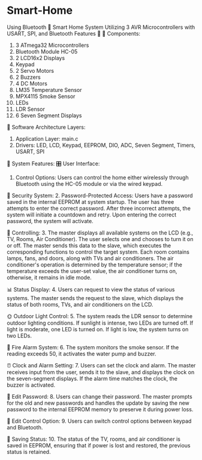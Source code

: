 # Smart-Home
Using Bluetooth 
🌟 Smart Home System Utilizing 3 AVR Microcontrollers with USART, SPI, and Bluetooth Features 🌟
🔧 Components:
1. 3 ATmega32 Microcontrollers
2. Bluetooth Module HC-05
3. 2 LCD16x2 Displays
4. Keypad
5. 2 Servo Motors
6. 2 Buzzers
7. 4 DC Motors
8. LM35 Temperature Sensor
9. MPX4115 Smoke Sensor
10. LEDs
11. LDR Sensor
12. 6 Seven Segment Displays
    
🧩 Software Architecture Layers:
1. Application Layer: main.c
2. Drivers: LED, LCD, Keypad, EEPROM, DIO, ADC, Seven Segment, Timers, USART, SPI

🚀 System Features:
🎛 User Interface:
1. Control Options: Users can control the home either wirelessly through Bluetooth using the HC-05 module or via the wired keypad.

🔐 Security System:
2. Password-Protected Access: Users have a password saved in the internal EEPROM at system startup. The user has three attempts to enter the correct password. After three incorrect attempts, the system will initiate a countdown and retry. Upon entering the correct password, the system will activate.

🔧 Controlling:
3. The master displays all available systems on the LCD (e.g., TV, Rooms, Air Conditioner). The user selects one and chooses to turn it on or off. The master sends this data to the slave, which executes the corresponding functions to control the target system. Each room contains lamps, fans, and doors, along with TVs and air conditioners. The air conditioner's operation is determined by the temperature sensor; if the temperature exceeds the user-set value, the air conditioner turns on, otherwise, it remains in idle mode.

📊 Status Display:
4. Users can request to view the status of various systems. The master sends the request to the slave, which displays the status of both rooms, TVs, and air conditioners on the LCD.

🌞 Outdoor Light Control:
5. The system reads the LDR sensor to determine outdoor lighting conditions. If sunlight is intense, two LEDs are turned off. If light is moderate, one LED is turned on. If light is low, the system turns on two LEDs.

🚨 Fire Alarm System:
6. The system monitors the smoke sensor. If the reading exceeds 50, it activates the water pump and buzzer.

⏰ Clock and Alarm Setting:
7. Users can set the clock and alarm. The master receives input from the user, sends it to the slave, and displays the clock on the seven-segment displays. If the alarm time matches the clock, the buzzer is activated.

🔑 Edit Password:
8. Users can change their password. The master prompts for the old and new passwords and handles the update by saving the new password to the internal EEPROM memory to preserve it during power loss.

🔄 Edit Control Option:
9. Users can switch control options between keypad and Bluetooth.

💾 Saving Status:
10. The status of the TV, rooms, and air conditioner is saved in EEPROM, ensuring that if power is lost and restored, the previous status is retained.
